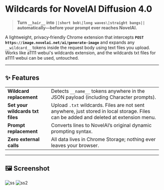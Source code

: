 ﻿# Wildcards for NovelAI Diffusion 4.0

> **Turn `__hair__` into `||short bob\|long waves\|straight bangs||` automatically—before your prompt ever reaches NovelAI.**

A lightweight, privacy‑friendly Chrome extension that intercepts **`POST https://image.novelai.net/ai/generate-image`** and expands any `__wildcard__` tokens inside the request body using text files you upload.  
Works like a1111 webui's wildcards extension, and the wildcards txt files for a1111 webui can be used, untouched.

---

## ✨ Features
| | |
|---|---|
| **Wildcard replacement** | Detects `__name__` tokens anywhere in the JSON payload (including Character prompts). |
| **Set your wildcards txt files** | Upload `.txt` wildcards. Files are not sent anywhere, just stored in local storage. Files can be added and deleted at extension menu.|
| **Prompt replacement** | Converts lines to NovelAI’s original dynamic prompting syntax. |
| **Zero external calls** | All data lives in Chrome Storage; nothing ever leaves your browser. |

---

## 🖼️ Screenshot
![ss](https://github.com/user-attachments/assets/3f67ae5c-43e3-48d0-b446-acb3781757c1)
![ss2](https://github.com/user-attachments/assets/763a5d89-c578-47aa-a617-be212cca022a)
